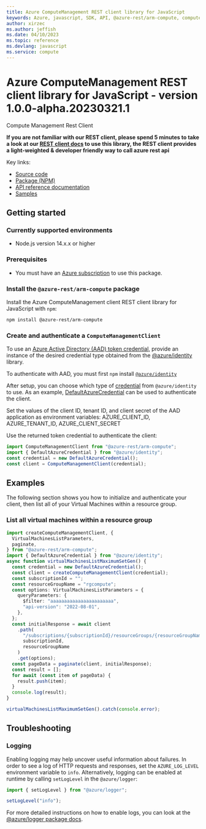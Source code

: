 ```yaml
---
title: Azure ComputeManagement REST client library for JavaScript
keywords: Azure, javascript, SDK, API, @azure-rest/arm-compute, compute
author: xirzec
ms.author: jeffish
ms.date: 04/10/2023
ms.topic: reference
ms.devlang: javascript
ms.service: compute
---
```

# Azure ComputeManagement REST client library for JavaScript - version 1.0.0-alpha.20230321.1 


Compute Management Rest Client

**If you are not familiar with our REST client, please spend 5 minutes to take a look at our [REST client docs](https://github.com/Azure/azure-sdk-for-js/blob/main/documentation/rest-clients.md) to use this library, the REST client provides a light-weighted & developer friendly way to call azure rest api**

Key links:

- [Source code](https://github.com/Azure/azure-sdk-for-js/tree/main/sdk/compute/arm-compute-rest)
- [Package (NPM)](https://www.npmjs.com/package/@azure-rest/arm-compute)
- [API reference documentation](/javascript/api/@azure-rest/arm-compute?view=azure-node-preview)
- [Samples](https://github.com/Azure-Samples/azure-samples-js-management)

## Getting started

### Currently supported environments

- Node.js version 14.x.x or higher

### Prerequisites

- You must have an [Azure subscription](https://azure.microsoft.com/free/) to use this package.

### Install the `@azure-rest/arm-compute` package

Install the Azure ComputeManagement client REST client library for JavaScript with `npm`:

```bash
npm install @azure-rest/arm-compute
```

### Create and authenticate a `ComputeManagementClient`

To use an [Azure Active Directory (AAD) token credential](https://github.com/Azure/azure-sdk-for-js/blob/main/sdk/identity/identity/samples/AzureIdentityExamples.md#authenticating-with-a-pre-fetched-access-token),
provide an instance of the desired credential type obtained from the
[@azure/identity](https://github.com/Azure/azure-sdk-for-js/tree/main/sdk/identity/identity#credentials) library.

To authenticate with AAD, you must first `npm` install [`@azure/identity`](https://www.npmjs.com/package/@azure/identity) 

After setup, you can choose which type of [credential](https://github.com/Azure/azure-sdk-for-js/tree/main/sdk/identity/identity#credentials) from `@azure/identity` to use.
As an example, [DefaultAzureCredential](https://github.com/Azure/azure-sdk-for-js/tree/main/sdk/identity/identity#defaultazurecredential)
can be used to authenticate the client.

Set the values of the client ID, tenant ID, and client secret of the AAD application as environment variables:
AZURE_CLIENT_ID, AZURE_TENANT_ID, AZURE_CLIENT_SECRET

Use the returned token credential to authenticate the client:

```typescript
import ComputeManagementClient from "@azure-rest/arm-compute";
import { DefaultAzureCredential } from "@azure/identity";
const credential = new DefaultAzureCredential();
const client = ComputeManagementClient(credential);
```

## Examples

The following section shows you how to initialize and authenticate your client, then list all of your Virtual Machines within a resource group.
### List all virtual machines within a resource group

```typescript
import createComputeManagementClient, {
  VirtualMachinesListParameters,
  paginate,
} from "@azure-rest/arm-compute";
import { DefaultAzureCredential } from "@azure/identity";
async function virtualMachinesListMaximumSetGen() {
  const credential = new DefaultAzureCredential();
  const client = createComputeManagementClient(credential);
  const subscriptionId = "";
  const resourceGroupName = "rgcompute";
  const options: VirtualMachinesListParameters = {
    queryParameters: {
      $filter: "aaaaaaaaaaaaaaaaaaaaaaa",
      "api-version": "2022-08-01",
    },
  };
  const initialResponse = await client
    .path(
      "/subscriptions/{subscriptionId}/resourceGroups/{resourceGroupName}/providers/Microsoft.Compute/virtualMachines",
      subscriptionId,
      resourceGroupName
    )
    .get(options);
  const pageData = paginate(client, initialResponse);
  const result = [];
  for await (const item of pageData) {
    result.push(item);
  }
  console.log(result);
}

virtualMachinesListMaximumSetGen().catch(console.error);
```

## Troubleshooting

### Logging

Enabling logging may help uncover useful information about failures. In order to see a log of HTTP requests and responses, set the `AZURE_LOG_LEVEL` environment variable to `info`. Alternatively, logging can be enabled at runtime by calling `setLogLevel` in the `@azure/logger`:

```javascript
import { setLogLevel } from "@azure/logger";

setLogLevel("info");
```

For more detailed instructions on how to enable logs, you can look at the [@azure/logger package docs](https://github.com/Azure/azure-sdk-for-js/tree/main/sdk/core/logger).

